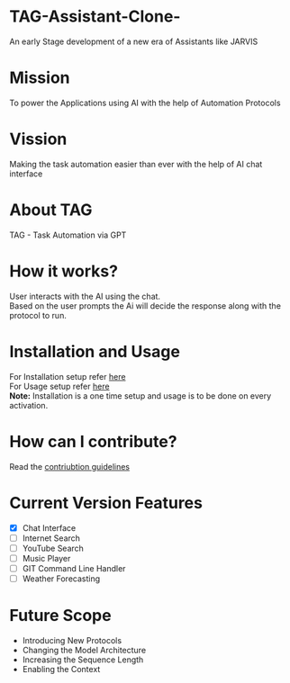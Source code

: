 # TAG-Assistant-Clone-
An early Stage development of a new era of Assistants like JARVIS

# Mission
To power the Applications using AI with the help of Automation Protocols

# Vission
Making the task automation easier than ever with the help of AI chat interface

# About TAG
TAG - Task Automation via GPT

# How it works?
User interacts with the AI using the chat. <br />
Based on the user prompts the Ai will decide the response along with the protocol to run.

# Installation and Usage
For Installation setup refer [here](docs/installation.md) <br />
For Usage setup refer [here](docs/usage.md) <br />
**Note:** Installation is a one time setup and usage is to be done on every activation.

# How can I contribute?
Read the [contriubtion guidelines](docs/contribution_guide.md)

# Current Version Features
- [x] Chat Interface
- [ ] Internet Search
- [ ] YouTube Search
- [ ] Music Player
- [ ] GIT Command Line Handler
- [ ] Weather Forecasting

# Future Scope
- Introducing New Protocols
- Changing the Model Architecture
- Increasing the Sequence Length
- Enabling the Context
